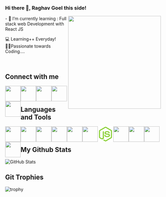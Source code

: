 ### Hi there 👋, Raghav Goel this side!
<img align="right" src="https://i.ibb.co/K2LTCqz/63-635850-missis-programmer-profile-clipart-removebg-preview.png" width="300px" height="300px" />
- 🌱 I’m currently learning : Full stack web Development with React JS

 💻 Learning++ Everyday!
 <br/>
 👨‍💻Passionate towards Coding....

<br/>


## Connect with me
<a href="https://www.facebook.com/raghav.goel.9212/"><img align= "left" src="https://camo.githubusercontent.com/8f245234577766478eaf3ee72b0615e99bb9ef3eaa56e1c37f75692811181d5c/68747470733a2f2f6564656e742e6769746875622e696f2f537570657254696e7949636f6e732f696d616765732f7376672f66616365626f6f6b2e737667" width=50px height=50px/> </a>
<a href="https://github.com/goelRagga"><img  align= "left" src="https://camo.githubusercontent.com/4133dc1cd4511d4a292b84ce10e52e4ed92569fb2a8165381c9c47be5edc2796/68747470733a2f2f6564656e742e6769746875622e696f2f537570657254696e7949636f6e732f696d616765732f706e672f6769746875622e706e67" width=50px height=50px/> </a>

<a href="https://www.instagram.com/raghavgoel_y.t.s/?hl=en"><img align= "left" src="https://camo.githubusercontent.com/c9dacf0f25a1489fdbc6c0d2b41cda58b77fa210a13a886d6f99e027adfbd358/68747470733a2f2f6564656e742e6769746875622e696f2f537570657254696e7949636f6e732f696d616765732f7376672f696e7374616772616d2e737667" width=50px height=50px/> </a>
<a href="https://www.linkedin.com/in/raghav-goel-b0494b177/"><img align= "left" src="https://camo.githubusercontent.com/c8a9c5b414cd812ad6a97a46c29af67239ddaeae08c41724ff7d945fb4c047e5/68747470733a2f2f6564656e742e6769746875622e696f2f537570657254696e7949636f6e732f696d616765732f7376672f6c696e6b6564696e2e737667" width=50px height=50px/> </a>
<a href="https://mail.google.com/mail/u/0/#inbox"><img align= "left" src="https://camo.githubusercontent.com/4a3dd8d10a27c272fd04b2ce8ed1a130606f95ea6a76b5e19ce8b642faa18c27/68747470733a2f2f6564656e742e6769746875622e696f2f537570657254696e7949636f6e732f696d616765732f7376672f676d61696c2e737667" width=50px height=50px/> </a>
<br/>
<br/>

## Languages and Tools
<img align= "left" src="https://camo.githubusercontent.com/1141fa873ae7371cd6b723fef0cd57ca14923123983844571416854b7f5e8fb6/68747470733a2f2f6564656e742e6769746875622e696f2f537570657254696e7949636f6e732f696d616765732f7376672f63706c7573706c75732e737667" width=50px height=50px/> 
<img align= "left" src="https://camo.githubusercontent.com/aa96ee3a3352c9c3c2161d3e95698d0885a277ab85d617fe77912627d37a3959/68747470733a2f2f6564656e742e6769746875622e696f2f537570657254696e7949636f6e732f696d616765732f7376672f707974686f6e2e737667" width=50px height=50px/> 
<img align= "left" src="https://camo.githubusercontent.com/faf0782d01ec9e993c2e258fa995f0fc9171a14969d2129bbf5a5816df7e7b62/68747470733a2f2f7777772e766563746f726c6f676f2e7a6f6e652f6c6f676f732f72656163746a732f72656163746a732d69636f6e2e737667" width=50px height=50px/> 

<img align= "left" src="https://raw.githubusercontent.com/leungwensen/svg-icon/b84b3f3a3da329b7c1d02346865f8e98beb05413/dist/svg/logos/redux.svg" width=50px height=50px/> 
<img align= "left" src="https://camo.githubusercontent.com/1b938a8770774c11ebdf27c1c371d173a48c6f0504cc224a8a6b47d5a8a332ac/68747470733a2f2f7777772e766563746f726c6f676f2e7a6f6e652f6c6f676f732f6d6f6e676f64622f6d6f6e676f64622d69636f6e2e737667" width=50px height=50px/> 
<img align= "left" src="https://camo.githubusercontent.com/dd4b2422ed3bfc9da88c43d18550375c66f9584327dff7ecc19315ce50b96f07/68747470733a2f2f7777772e766563746f726c6f676f2e7a6f6e652f6c6f676f732f66697265626173652f66697265626173652d69636f6e2e737667" width=50px height=50px/> 
<img align= "left" src="https://github.com/devicons/devicon/blob/master/icons/nodejs/nodejs-original.svg" width=50px height=50px/> 
<img align= "left" src="https://camo.githubusercontent.com/0c889b0167635d05531c355ef22c0ac5d28169dbf180e4a76797f76ea7920380/68747470733a2f2f7777772e766563746f726c6f676f2e7a6f6e652f6c6f676f732f6d7973716c2f6d7973716c2d6f6666696369616c2e737667" width=50px height=50px/> 
<img align= "left" src="https://camo.githubusercontent.com/3e9f1d82233cb9a42ed30a63d093f2b4502d879301f8cce220de7f0d3b84f5bf/687474703a2f2f33636f6e31342e62697a2f636f64652f5f646174612f6a732f696e74726f2f6a732d6c6f676f2e706e67" width=50px height=50px/> 
<img align= "left" src="https://camo.githubusercontent.com/4dec2e708980ea770ab6068f903fc5971f12acc21c77307b6db3a47d92c5e1a8/68747470733a2f2f7777772e766563746f726c6f676f2e7a6f6e652f6c6f676f732f6e706d6a732f6e706d6a732d617232312e737667" width=50px height=50px/> 
<img align= "left" src="https://upload.wikimedia.org/wikipedia/commons/9/9a/Visual_Studio_Code_1.35_icon.svg" width=50px height=50px/> 

<br/>
<br/>


## My Github Stats
![GitHub Stats](https://github-readme-stats.vercel.app/api?username=goelRagga&theme=radical)

## Git Trophies
![trophy](https://github-profile-trophy.vercel.app/?username=goelRagga&theme=radical)
